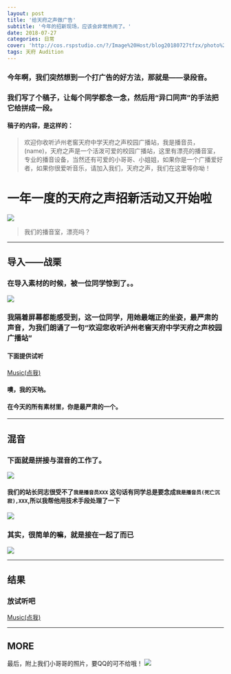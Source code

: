```yaml
---
layout: post
title: '给天府之声做广告'
subtitle: '今年的招新现场，应该会非常热闹了。'
date: 2018-07-27
categories: 日常
cover: 'http://cos.rspstudio.cn/?/Image%20Host/blog20180727tfzx/photo%20%281%29.png'
tags: 天府 Audition
---
```


### 今年啊，我们突然想到一个打广告的好方法，那就是——录段音。
### 我们写了个稿子，让每个同学都念一念，然后用“异口同声”的手法把它给拼成一段。
#### 稿子的内容，是这样的：
>欢迎你收听泸州老窖天府中学天府之声校园广播站，我是播音员，(name)，天府之声是一个活泼可爱的校园广播站，这里有漂亮的播音室，专业的播音设备，当然还有可爱的小哥哥、小姐姐，如果你是一个广播爱好者，如果你很爱听音乐，请加入我们，天府之声，我们在这里等你呦！

# 一年一度的天府之声招新活动又开始啦
![](http://cos.rspstudio.cn/?/Image%20Host/blog20180727tfzx/photo%20%281%29.jpg)

>我们的播音室，漂亮吗？

---

## 导入——战栗
### 在导入素材的时候，被一位同学惊到了。。
![](http://cos.rspstudio.cn/?/Image%20Host/blog20180727tfzx/GIF.gif)
### 我隔着屏幕都能感受到，这一位同学，用她最端正的坐姿，最严肃的声音，为我们朗诵了一句“欢迎您收听泸州老窖天府中学天府之声校园广播站”
#### 下面提供试听
[Music(点我)](http://cos.rspstudio.cn/?/Image%20Host/blog20180727tfzx/%E6%B6%82%E9%9B%A8%E6%9C%B5.wav)
#### 噢，我的天呐。
#### 在今天的所有素材里，你是最严肃的一个。

---

## 混音
### 下面就是拼接与混音的工作了。
![](http://cos.rspstudio.cn/?/Image%20Host/blog20180727tfzx/photo%20%282%29.jpg)
#### 我们的站长同志很受不了`我是播音员XXX` 这句话有同学总是要念成`我是播音员(死亡沉寂),XXX`,所以我帮他用技术手段处理了一下
![](http://cos.rspstudio.cn/?/Image%20Host/blog20180727tfzx/QQ%E5%9B%BE%E7%89%8720180727174828.jpg)
### 其实，很简单的嘛，就是接在一起了而已
![](http://cos.rspstudio.cn/?/Image%20Host/blog20180727tfzx/photo%20%281%29.png)

---

## 结果
### 放试听吧
[Music(点我)](http://cos.rspstudio.cn/?/Image%20Host/blog20180727tfzx/%E5%A4%A9%E5%BA%9C%E4%B9%8B%E5%A3%B02018_%E7%BC%A9%E6%B7%B7.0.3.wav)


---
## MORE
最后，附上我们小哥哥的照片，要QQ的可不给哦！
![](http://cos.rspstudio.cn/?/Image%20Host/blog20180727tfzx/photo%20%282%29.png)